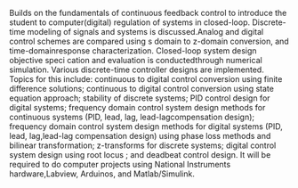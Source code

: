 
Builds on the fundamentals of continuous feedback control to introduce the student to computer(digital) regulation of systems 
in closed-loop.  Discrete-time modeling of signals and systems is discussed.Analog and digital control schemes are compared using
s domain to z-domain conversion, and time-domainresponse characterization.  Closed-loop system design objective speci cation and 
evaluation is conductedthrough numerical simulation.  Various discrete-time controller designs are implemented.  Topics for this
include:  continuous to digital control conversion using  finite difference solutions; continuous to digital control conversion using
state equation approach; stability of discrete systems; PID control design for digital systems; frequency domain control system design 
methods for continuous systems (PID, lead, lag, lead-lagcompensation design); frequency domain control system design methods for digital 
systems (PID, lead, lag,lead-lag compensation design) using phase loss methods and bilinear transformation; z-transforms for discrete
systems; digital control system design using root locus ; and deadbeat control design. It will be required to do computer projects 
using National Instruments hardware,Labview, Arduinos, and Matlab/Simulink.  
